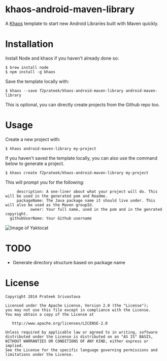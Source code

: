 khaos-android-maven-library
===========================

A [Khaos](https://github.com/segmentio/khaos) template to start new Android Libraries built with Maven quickly.


Installation
============

Install Node and khaos if you haven't already done so:

    $ brew install node
    $ npm install -g khaos

Save the template locally with:

    $ khaos --save f2prateek/khaos-android-maven-library android-maven-library

This is optional, you can directly create projects from the Github repo too.


Usage
=====

Create a new project with:

    $ khaos android-maven-library my-project

If you haven't saved the template locally, you can also use the command below to generate a project.

    $ khaos create f2prateek/khaos-android-maven-library my-project

This will prompt you for the following:

         description: A one-liner about what your project will do. This will be used in the generated pom and Readme.
         packageName: The Java package name it should live under. This will also be used as the Maven groupId.
               owner: Your full name, used in the pom and in the genrated copyright.
      githubUserName: Your Github username

![Image of Yaktocat](https://photos-4.dropbox.com/t/1/AAD3PPZtVQCOOxyDaUuXUD55W8YjXGoyT5xSQbo4XXIKBg/12/11371156/png/1024x768/3/1415386800/0/2/Screenshot%202014-11-07%2010.27.13.png/jF8twFHCLzKv3wJ-JeRpn4EI--4bgiPNRqDBL3Wl1jk)


TODO
====
* Generate directory structure based on package name


License
=======

    Copyright 2014 Prateek Srivastava

    Licensed under the Apache License, Version 2.0 (the "License");
    you may not use this file except in compliance with the License.
    You may obtain a copy of the License at

       http://www.apache.org/licenses/LICENSE-2.0

    Unless required by applicable law or agreed to in writing, software
    distributed under the License is distributed on an "AS IS" BASIS,
    WITHOUT WARRANTIES OR CONDITIONS OF ANY KIND, either express or implied.
    See the License for the specific language governing permissions and
    limitations under the License.
